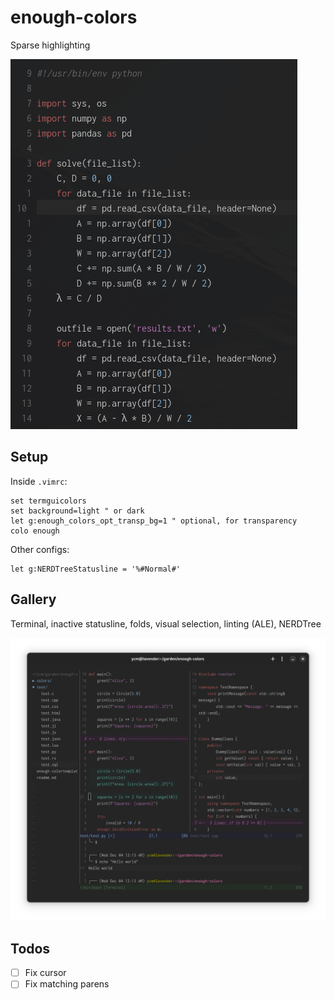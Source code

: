 # enough-colors

Sparse highlighting

![](https://github.com/ycm/enough-colors/blob/master/gallery/splash.png)

## Setup

Inside `.vimrc`:

```vim
set termguicolors
set background=light " or dark
let g:enough_colors_opt_transp_bg=1 " optional, for transparency
colo enough
```

Other configs:

```vim
let g:NERDTreeStatusline = '%#Normal#'
```

## Gallery

Terminal, inactive statusline, folds, visual selection, linting (ALE), NERDTree

![](https://github.com/ycm/enough-colors/blob/master/gallery/darkmode_transp.png)

## Todos

- [ ] Fix cursor
- [ ] Fix matching parens
